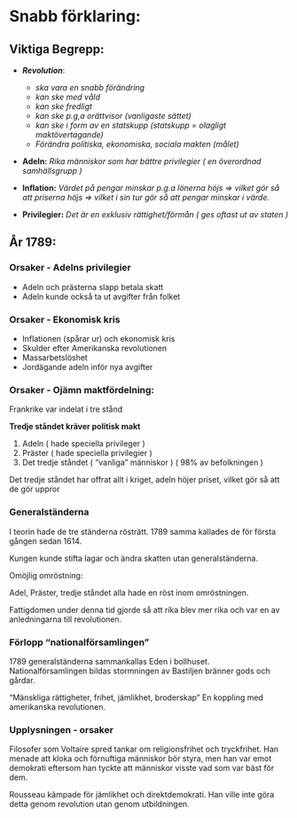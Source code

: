 # Snabb förklaring:

## Viktiga Begrepp:

- ***Revolution***:
    - *ska vara en snabb förändring*
    - *kan ske med våld*
    - *kan ske fredligt*
    - *kan ske p.g,a orättvisor (vanligaste sättet)*
    - *kan ske i form av en statskupp (statskupp = olagligt maktövertagande)*
    - *Förändra politiska, ekonomiska, sociala makten (målet)*


- **Adeln:** *Rika människor som har bättre privilegier ( en överordnad samhällsgrupp )*
- **Inflation:** *Värdet på pengar minskar p.g.a lönerna höjs ⇒ vilket gör så att priserna höjs ⇒ vilket i sin tur gör så att pengar minskar i värde.*
- **Privilegier:** *Det är en exklusiv rättighet/förmån ( ges oftast ut av staten )*

## År 1789:

### Orsaker - Adelns privilegier

- Adeln och prästerna slapp betala skatt
- Adeln kunde också ta ut avgifter från folket

### Orsaker - Ekonomisk kris

- Inflationen (spårar ur) och ekonomisk kris
- Skulder efter Amerikanska revolutionen
- Massarbetslöshet
- Jordägande adeln inför nya avgifter

### Orsaker - Ojämn maktfördelning:

Frankrike var indelat i tre stånd

**Tredje ståndet kräver politisk makt**

1. Adeln ( hade speciella privileger )
2. Präster ( hade speciella privilegier )
3. Det tredje ståndet ( ”vanliga” människor ) ( 98% av befolkningen )

Det tredje ståndet har offrat allt i kriget, adeln höjer priset, vilket gör så att de gör uppror


### Generalständerna

I teorin hade de tre ständerna rösträtt. 1789 samma kallades de för första gången sedan 1614.

Kungen kunde stifta lagar och ändra skatten utan generalständerna.

Omöjlig omröstning:

Adel, Präster, tredje ståndet alla hade en röst inom omröstningen.

Fattigdomen under denna tid gjorde så att rika blev mer rika och var en av anledningarna till revolutionen.

### Förlopp “nationalförsamlingen”

1789 generalständerna sammankallas Eden i bollhuset. Nationalförsamlingen bildas stormningen av Bastiljen bränner gods och gårdar.

“Mänskliga rättigheter, frihet, jämlikhet, broderskap” En koppling med amerikanska revolutionen.

### Upplysningen - orsaker

Filosofer som Voltaire spred tankar om religionsfrihet och tryckfrihet. Han menade att kloka och förnuftiga människor bör styra, men han var emot demokrati eftersom han tyckte att människor visste vad som var bäst för dem.

Rousseau kämpade för jämlikhet och direktdemokrati. Han ville inte göra detta genom revolution utan genom utbildningen.
